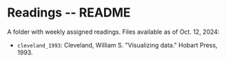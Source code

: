 # Readings -- README

A folder with weekly assigned readings. Files available as of Oct. 12, 2024:

- `cleveland_1993`: Cleveland, William S. "Visualizing data." Hobart Press, 1993.
